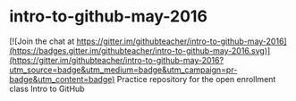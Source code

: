 # intro-to-github-may-2016

[![Join the chat at https://gitter.im/githubteacher/intro-to-github-may-2016](https://badges.gitter.im/githubteacher/intro-to-github-may-2016.svg)](https://gitter.im/githubteacher/intro-to-github-may-2016?utm_source=badge&utm_medium=badge&utm_campaign=pr-badge&utm_content=badge)
Practice repository for the open enrollment class Intro to GitHub
